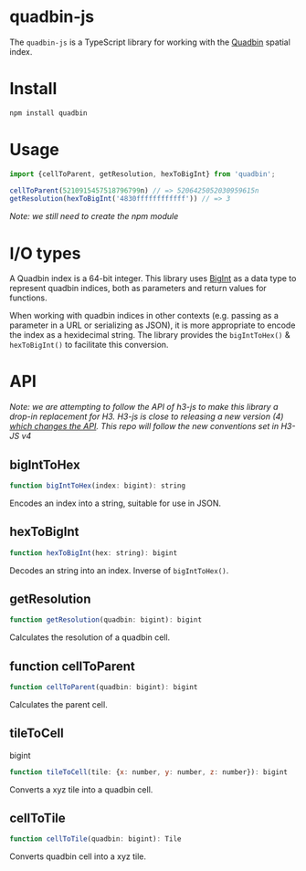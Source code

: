 # quadbin-js

The `quadbin-js` is a TypeScript library for working with the [Quadbin](https://docs.carto.com/analytics-toolbox-bigquery/overview/spatial-indexes/) spatial index.

# Install

```sh
npm install quadbin
```

# Usage

```javascript
import {cellToParent, getResolution, hexToBigInt} from 'quadbin';

cellToParent(5210915457518796799n) // => 5206425052030959615n
getResolution(hexToBigInt('4830ffffffffffff')) // => 3
```


_Note: we still need to create the npm module_

# I/O types

A Quadbin index is a 64-bit integer. This library uses [BigInt](https://developer.mozilla.org/en-US/docs/Web/JavaScript/Reference/Global_Objects/BigInt) as a data type to represent quadbin indices, both as parameters and return values for functions.

When working with quadbin indices in other contexts (e.g. passing as a parameter in a URL or serializing as JSON), it is more appropriate to encode the index as a hexidecimal string. The library provides the `bigIntToHex()` & `hexToBigInt()` to facilitate this conversion.

# API

_Note: we are attempting to follow the API of h3-js to make this library a drop-in replacement for H3. H3-js is close to releasing a new version (4) [which changes the API](https://h3geo.org/docs/next/library/migration-3.x/functions/). This repo will follow the new conventions set in H3-JS v4_

## bigIntToHex

```javascript
function bigIntToHex(index: bigint): string
```

Encodes an index into a string, suitable for use in JSON.

## hexToBigInt

```javascript
function hexToBigInt(hex: string): bigint
```

Decodes an string into an index. Inverse of `bigIntToHex()`.

## getResolution

```javascript
function getResolution(quadbin: bigint): bigint 
```

Calculates the resolution of a quadbin cell.

## function cellToParent

```javascript
function cellToParent(quadbin: bigint): bigint 
```

Calculates the parent cell.

## tileToCell
bigint
```javascript
function tileToCell(tile: {x: number, y: number, z: number}): bigint
```

Converts a xyz tile into a quadbin cell.

## cellToTile

```javascript
function cellToTile(quadbin: bigint): Tile 
```

Converts quadbin cell into a xyz tile.
